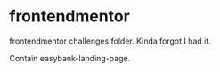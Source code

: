# frontendmentor
frontendmentor challenges folder. Kinda forgot I had it.

Contain easybank-landing-page.
